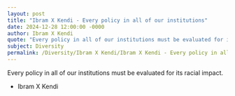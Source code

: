 ```yaml
---
layout: post
title: "Ibram X Kendi - Every policy in all of our institutions"
date: 2024-12-28 12:00:00 -0000
author: Ibram X Kendi
quote: "Every policy in all of our institutions must be evaluated for its racial impact."
subject: Diversity
permalink: /Diversity/Ibram X Kendi/Ibram X Kendi - Every policy in all of our institutions
---
```


Every policy in all of our institutions must be evaluated for its racial impact.

- Ibram X Kendi
